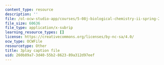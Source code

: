 ```yaml
---
content_type: resource
description: ''
file: /ol-ocw-studio-app/courses/5-08j-biological-chemistry-ii-spring-2016/260b89a73d4055b2862389a312d97eef_IcyblGdCVr4.vtt
file_size: 60636
file_type: application/x-subrip
learning_resource_types: []
license: https://creativecommons.org/licenses/by-nc-sa/4.0/
ocw_type: OCWFile
resourcetype: Other
title: 3play caption file
uid: 260b89a7-3d40-55b2-8623-89a312d97eef
---
```

